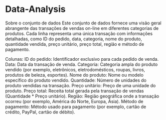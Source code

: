 # Data-Analysis

Sobre o conjunto de dados
Este conjunto de dados fornece uma visão geral abrangente das transações de vendas on-line em diferentes categorias de produtos. Cada linha representa uma única transação com informações detalhadas, como ID do pedido, data, categoria, nome do produto, quantidade vendida, preço unitário, preço total, região e método de pagamento.

Colunas:
ID do pedido: Identificador exclusivo para cada pedido de venda.
Data: Data da transação de venda.
Categoria: Categoria ampla do produto vendido (por exemplo, eletrônicos, eletrodomésticos, roupas, livros, produtos de beleza, esportes).
Nome do produto: Nome ou modelo específico do produto vendido.
Quantidade: Número de unidades do produto vendidas na transação.
Preço unitário: Preço de uma unidade do produto.
Preço total: Receita total gerada pela transação de vendas (Quantidade * Preço unitário).
Região: Região geográfica onde a transação ocorreu (por exemplo, América do Norte, Europa, Ásia).
Método de pagamento: Método usado para pagamento (por exemplo, cartão de crédito, PayPal, cartão de débito).
